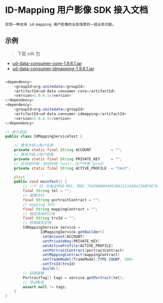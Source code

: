 
# ID-Mapping 用户影像 SDK 接入文档

```plaintext
实现一种支持 id-mapping 用户影像的业务场景的一组业务功能。
```

## 示例

> 下载 sdk 包

* [ud-data-consumer-core-1.9.6.1.jar](ud-data-consumer-core-1.9.6.1.jar.tar.gz?raw=true)
* [ud-data-consumer-idmapping-1.9.6.1.jar](ud-data-consumer-idmapping-1.9.6.1.jar.tar.gz?raw=true)

```java

<dependency>
    <groupId>org.unitedata</groupId>
    <artifactId>ud-data-consumer-core</artifactId>
    <version>1.9.6.1</version>
</dependency>
<dependency>
    <groupId>org.unitedata</groupId>
    <artifactId>ud-data-consumer-idmapping</artifactId>
    <version>1.9.6.1</version>
</dependency>

// 单元测试
public class IdMappingServiceTest {

    // 需求方链上账户名称
    private static final String ACCOUNT         = "";
    // 需求方链上账户密匙
    private static final String PRIVATE_KEY     = "";
    // 区块链环境：测试环境（test），生产环境（prod）
    private static final String ACTIVE_PROFILE  = "test";

    @Test
    public void mainTest() {
        // 一个 32 位电话号码 MD5，例如：7445B8B804853B4115146D4329BF9E76
        final String tel = "";
        // 画像合约
        final String portraitContract = "";
        // mapping 合约
        final String mappingContract = "";
        // 指定具体的订单
        final String trxId = "";
        // 获取服务实例
        IdMappingService service =
                IdMappingService.getBuilder()
                .setAccount(ACCOUNT)
                .setPrivateKey(PRIVATE_KEY)
                .setActiveProfile(ACTIVE_PROFILE)
                .setPortraitContract(portraitContract)
                .setMappingContract(mappingContract)
                .setTradeModel(TradeModel.TYPE_COUNT, 100)
                .setTrxId(trxId)
                .build();
        // 获取画像
        PortraitTag[] tags = service.getPortrait(tel);
        // 测试断言
        assert null != tags;
    }
}
```